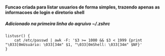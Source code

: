 #### Funcao criada para listar usuarios de forma simples, trazendo apenas as informacoes de login e diretorio shell
##### Adicionado na primeira linha do aqruivo ~/.zshrc

```
listusr() {
    cat /etc/passwd | awk -F: '$3 >= 1000 && $3 < 1999 {print "\033[0mUsuário: \033[34m" $1, "\033[0mShell: \033[34m" $NF}'
}
